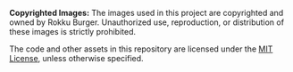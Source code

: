 **Copyrighted Images:**
The images used in this project are copyrighted and owned by Rokku Burger. Unauthorized use, reproduction, or distribution of these images is strictly prohibited.

The code and other assets in this repository are licensed under the [MIT License](https://mit-license.org/), unless otherwise specified.
